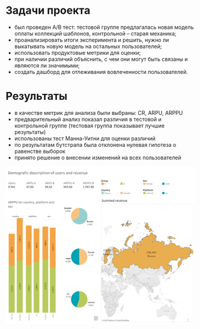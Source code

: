 # Задачи проекта

- был проведен A/B тест: тестовой группе предлагалась новая модель оплаты коллекций шаблонов, контрольной – старая механика;
- проанализировать итоги эксперимента и решить, нужно ли выкатывать новую модель на остальных пользователей;
- использовать продуктовые метрики для оценки;
- при наличии различий объяснить, с чем они могут быть связаны и являются ли значимыми;
- создать дашборд для отлеживания вовлеченности пользователей.

# Результаты

- в качестве метрик для анализа были выбраны: CR, ARPU, ARPPU
- предварительный анализ показал различия в тестовой и контрольной группе (тестовая группа показывает лучшие результаты)
- использованы тест Манна-Уитни для оценки различий
- по результатам бутстрапа была отклонена нулевая гипотеза о равенстве выборок
- принято решение о внесении изменений на всех пользователей

![Иллюстрация к проекту](https://github.com/AlenaLes/A-B-test/blob/main/Dashboard%201.png)
